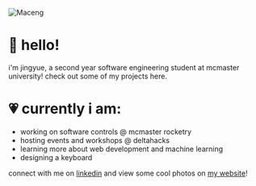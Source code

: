 ![Maceng](https://github.com/Jingyue-Wu/Jingyue-Wu/assets/75918217/9f0d7e31-0493-4ecc-9e86-d4a7165b6416)

# 💫 hello!
i'm jingyue, a second year software engineering student at mcmaster university! check out some of my projects here.<br>

# 💗 currently i am:
- working on software controls @ mcmaster rocketry
- hosting events and workshops @ deltahacks
- learning more about web development and machine learning
- designing a keyboard
  
connect with me on [linkedin](https://www.linkedin.com/in/jingyue-wu/) and view some cool photos on [my website](https://jingyuewu.xyz/gallery)!
